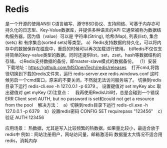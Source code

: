 # Redis
是一个开源的使用ANSI C语言编写、遵守BSD协议、支持网络、可基于内存亦可持久化的日志型、Key-Value数据库，并提供多种语言的API
它通常被称为数据结构服务器，因为值（value）可以是 字符串(String), 哈希(Map), 列表(list), 集合(sets) 和 有序集合(sorted sets)等类型。
a）Redis支持数据的持久化，可以将内存中的数据保存在磁盘中，重启的时候可以再次加载进行使用。
b)Redis不仅仅支持简单的key-value类型的数据，同时还提供list，set，zset，hash等数据结构的存储。
c)Redis支持数据的备份，即master-slave模式的数据备份。
（1）安装
    下载地址：https://github.com/MSOpenTech/redis/releases
    打开cmd,将路径切换到下载的redis文件夹，运行 redis-server.exe redis.windows.conf
    这时候另启一个cmd窗口，原来的不要关闭，不然就无法访问服务端了。
    切换到redis目录下运行 redis-cli.exe -h 127.0.0.1 -p 6379 。
    设置键值对 set myKey abc
    取出键值对 get myKey
 (2)注意点：
    我再使用RedisUtil时，总是会碰到一个错误ERR Client sent AUTH, but no password is set和could not get a resource from the pool
    解决方法：
    a）切换到redis目录下运行 redis-cli.exe -h 127.0.0.1 -p 6379
    b）设置redis密码 CONFIG SET requirepass "123456"
    c）验证 AUTH 123456
    
 应用场景：
 热数据，尤其是写入比较频繁的热数据，如果量比较小，最适合放于redis中
 例如：网站注册用户，网站访问量，邮箱激活码
 数据量太大情况不适合用redis，消耗内存
 
 
    

